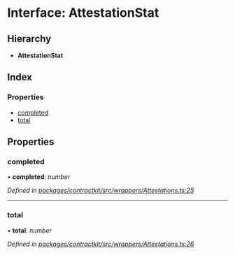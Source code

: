 # Interface: AttestationStat

## Hierarchy

* **AttestationStat**

## Index

### Properties

* [completed](_wrappers_attestations_.attestationstat.md#completed)
* [total](_wrappers_attestations_.attestationstat.md#total)

## Properties

###  completed

• **completed**: *number*

*Defined in [packages/contractkit/src/wrappers/Attestations.ts:25](https://github.com/celo-org/celo-monorepo/blob/master/packages/contractkit/src/wrappers/Attestations.ts#L25)*

___

###  total

• **total**: *number*

*Defined in [packages/contractkit/src/wrappers/Attestations.ts:26](https://github.com/celo-org/celo-monorepo/blob/master/packages/contractkit/src/wrappers/Attestations.ts#L26)*

